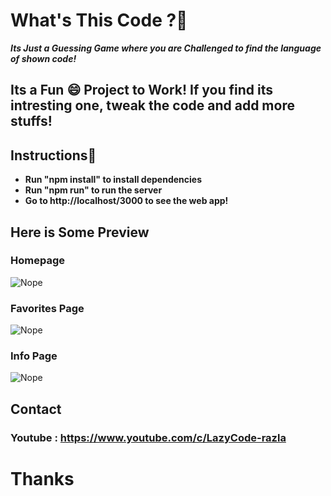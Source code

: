 # **What's This Code ?🤔**

***Its Just a Guessing Game where you are Challenged to find the language of shown code!***

## Its a Fun 😄 Project to Work! If you find its intresting one, tweak the code and add more stuffs!
## **Instructions🤔**
* **__Run "npm install" to install dependencies__**
* **__Run "npm run" to run the server__**
* **__Go to http://localhost/3000 to see the web app!__** 


## **Here is Some Preview**

### **Homepage**
<img src="https://github.com/Rasla-Dev/PokeMania_/blob/main/src/assets/main.png?raw=true" alt="Nope">

### **Favorites Page**
<img src="https://github.com/Rasla-Dev/PokeMania_/blob/main/src/assets/fav.png?raw=true" alt="Nope">

### **Info Page**
<img src="https://github.com/Rasla-Dev/PokeMania_/blob/main/src/assets/info.png?raw=true" alt="Nope">

## **Contact**

### **Youtube : https://www.youtube.com/c/LazyCode-razla**

# **Thanks**
